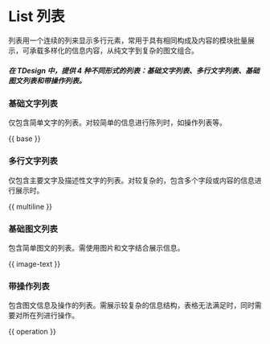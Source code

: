 # List 列表

列表用一个连续的列来显示多行元素，常用于具有相同构成及内容的模块批量展示，可承载多样化的信息内容，从纯文字到复杂的图文组合。

##### 在 TDesign 中，提供 4 种不同形式的列表：基础文字列表、多行文字列表、基础图文列表和带操作列表。

### 基础文字列表
仅包含简单文字的列表。对较简单的信息进行陈列时，如操作列表等。

{{ base }}

### 多行文字列表

仅包含主要文字及描述性文字的列表。对较复杂的，包含多个字段或内容的信息进行展示时。

{{ multiline }}

### 基础图文列表

包含简单图文的列表。需使用图片和文字结合展示信息。

{{ image-text }}

### 带操作列表

包含图文信息及操作的列表。需展示较复杂的信息结构，表格无法满足时，同时需要对所在列进行操作。

{{ operation }}
